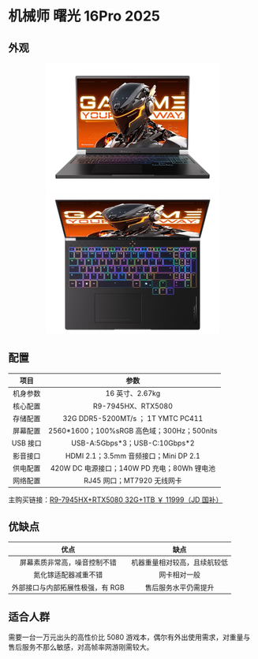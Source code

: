 # 机械师 曙光 16Pro 2025

## 外观

<div style="margin: 0 auto; text-align: center; width: 70%"><img src="./assets/shuguang16pro1.png" /></div>

<div style="margin: 0 auto; text-align: center; width: 70%"><img src="./assets/shuguang16pro2.png" /></div>

## 配置

|   项目   |                    参数                     |
| :------: | :-----------------------------------------: |
| 机身参数 |               16 英寸、2.67kg               |
| 核心配置 |             R9-7945HX、RTX5080              |
| 存储配置 |     32G DDR5-5200MT/s ； 1T YMTC PC411      |
| 屏幕配置 | 2560\*1600；100%sRGB 高色域；300Hz；500nits |
| USB 接口 |       USB-A:5Gbps\*3；USB-C:10Gbps\*2       |
| 影音接口 |    HDMI 2.1；3.5mm 音频接口；Mini DP 2.1    |
| 供电配置 | 420W DC 电源接口；140W PD 充电；80Wh 锂电池 |
| 网络配置 |         RJ45 网口；MT7920 无线网卡          |

主购买链接：[R9-7945HX+RTX5080 32G+1TB ￥ 11999（JD 国补）](https://3.cn/2ozgD1-Q?jkl=@I04CgEY7DN@)

## 优缺点[<Icon icon="clarity:info-line" />](/recommend/推荐#优缺点)

|               优点               |             缺点             |
| :------------------------------: | :--------------------------: |
|   屏幕素质非常高，噪音控制不错   | 机器重量相对较高，且续航较低 |
|       氮化镓适配器减重不错       |         网卡相对一般         |
| 外部接口与内部拓展性极强，有 RGB |     售后服务水平仍需提升     |

## 适合人群

需要一台一万元出头的高性价比 5080 游戏本，偶尔有外出使用需求，对重量与售后服务不那么敏感，对高帧率网游刚需较大。
